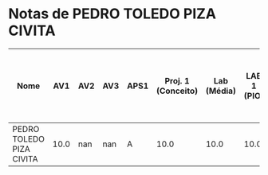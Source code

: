 # Notas de PEDRO TOLEDO PIZA CIVITA

| Nome | AV1 | AV2 | AV3 | APS1 | Proj. 1 (Conceito) | Lab (Média) | LAB 1 (PIO) | LAB 2 (DRIVER) | LAB 3 (PIO IRQ) | LAB 4 (RTOS) | LAB 5 (RTOS - HC-SR04) | LAB 6 (RTOS - IMU) | LAB 7 (RTOS - LCD-LVGL) | LAB 8 (TC - RTC - RTT) |
| --- | --- | --- | --- | --- | --- | --- | --- | --- | --- | --- | --- | --- | --- | --- |
| PEDRO TOLEDO PIZA CIVITA | 10.0 | nan | nan | A | 10.0 | 10.0 | 10.0 | 10.0 | 10.0 | 10.0 | 5.0 | 10.0 | 10.0 | 0.0 |
